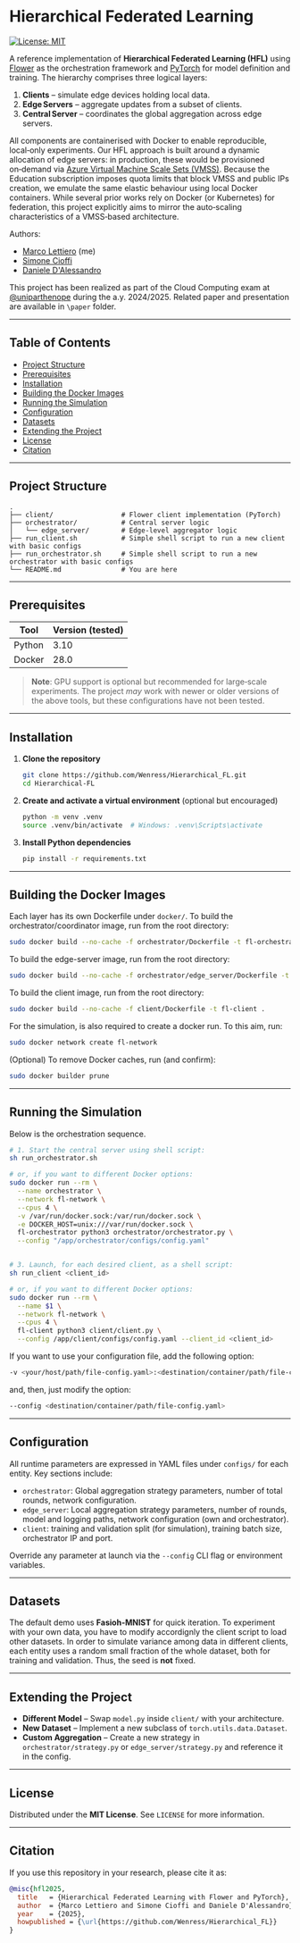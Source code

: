 # Hierarchical Federated Learning

[![License: MIT](https://img.shields.io/badge/License-MIT-yellow.svg)](LICENSE)

A reference implementation of **Hierarchical Federated Learning (HFL)** using [Flower](https://flower.dev) as the orchestration framework and [PyTorch](https://pytorch.org/) for model definition and training. The hierarchy comprises three logical layers:

1. **Clients** – simulate edge devices holding local data.
2. **Edge Servers** – aggregate updates from a subset of clients.
3. **Central Server** – coordinates the global aggregation across edge servers.

All components are containerised with Docker to enable reproducible, local‑only experiments. Our HFL approach is built around a dynamic allocation of edge servers: in production, these would be provisioned on‑demand via [Azure Virtual Machine Scale Sets (VMSS)](https://azure.microsoft.com/en-us/products/virtual-machine-scale-sets). Because the Education subscription imposes quota limits that block VMSS and public IPs creation, we emulate the same elastic behaviour using local Docker containers. While several prior works rely on Docker (or Kubernetes) for federation, this project explicitly aims to mirror the auto‑scaling characteristics of a VMSS‑based architecture.

Authors: 

- [Marco Lettiero](https://github.com/Wenress) (me)
- [Simone Cioffi](https://github.com/SimoneCff)
- [Daniele D'Alessandro](https://github.com/DanieleDalex)

This project has been realized as part of the Cloud Computing exam at [@uniparthenope](https://github.com/uniparthenope) during the a.y. 2024/2025. Related paper and presentation are available in `\paper` folder.

---

## Table of Contents

- [Project Structure](#project-structure)
- [Prerequisites](#prerequisites)
- [Installation](#installation)
- [Building the Docker Images](#building-the-docker-images)
- [Running the Simulation](#running-the-simulation)
- [Configuration](#configuration)
- [Datasets](#datasets)
- [Extending the Project](#extending-the-project)
- [License](#license)
- [Citation](#citation)

---

## Project Structure

```
.
├── client/                 # Flower client implementation (PyTorch)
├── orchestrator/           # Central server logic
│   └── edge_server/        # Edge‑level aggregator logic
├── run_client.sh           # Simple shell script to run a new client with basic configs
├── run_orchestrator.sh     # Simple shell script to run a new orchestrator with basic configs
└── README.md               # You are here

```

---

## Prerequisites

| Tool           | Version (tested) |
| -------------- | ---------------- |
| Python         | $3.10$           |
| Docker         | $28.0$           |


> **Note**: GPU support is optional but recommended for large‐scale experiments. The project *may* work with newer or older versions of the above tools, but these configurations have not been tested.

---

## Installation

1. **Clone the repository**
   ```bash
   git clone https://github.com/Wenress/Hierarchical_FL.git
   cd Hierarchical‑FL
   ```
2. **Create and activate a virtual environment** (optional but encouraged)
   ```bash
   python -m venv .venv
   source .venv/bin/activate  # Windows: .venv\Scripts\activate
   ```
3. **Install Python dependencies**
   ```bash
   pip install -r requirements.txt
   ```

---

## Building the Docker Images

Each layer has its own Dockerfile under `docker/`. 
To build the orchestrator/coordinator image, run from the root directory:
```bash
sudo docker build --no-cache -f orchestrator/Dockerfile -t fl-orchestrator .
```

To build the edge-server image, run from the root directory:
```bash
sudo docker build --no-cache -f orchestrator/edge_server/Dockerfile -t fl-edge .
```

To build the client image, run from the root directory:
```bash
sudo docker build --no-cache -f client/Dockerfile -t fl-client .
```

For the simulation, is also required to create a docker run. To this aim, run:
```bash
sudo docker network create fl-network
```

(Optional) To remove Docker caches, run (and confirm):
```bash
sudo docker builder prune
```

---

## Running the Simulation

Below is the orchestration sequence. 

```bash
# 1. Start the central server using shell script:
sh run_orchestrator.sh

# or, if you want to different Docker options:
sudo docker run --rm \
  --name orchestrator \
  --network fl-network \
  --cpus 4 \
  -v /var/run/docker.sock:/var/run/docker.sock \
  -e DOCKER_HOST=unix:///var/run/docker.sock \
  fl-orchestrator python3 orchestrator/orchestrator.py \
  --config "/app/orchestrator/configs/config.yaml" 


# 3. Launch, for each desired client, as a shell script:
sh run_client <client_id>

# or, if you want to different Docker options:
sudo docker run --rm \
  --name $1 \
  --network fl-network \
  --cpus 4 \
  fl-client python3 client/client.py \
  --config /app/client/configs/config.yaml --client_id <client_id>
```

If you want to use your configuration file, add the following option:
```bash
-v <your/host/path/file-config.yaml>:<destination/container/path/file-config.yaml>:ro \
```

and, then, just modify the option:
```bash
--config <destination/container/path/file-config.yaml>
```

---

## Configuration

All runtime parameters are expressed in YAML files under `configs/` for each entity. Key sections include:

- `orchestrator`: Global aggregation strategy parameters, number of total rounds, network configuration.
- `edge_server`: Local aggregation strategy parameters, number of rounds, model and logging paths, network configuration (own and orchestrator).
- `client`: training and validation split (for simulation), training batch size, orchestrator IP and port. 

Override any parameter at launch via the `--config` CLI flag or environment variables.

---

## Datasets

The default demo uses **Fasioh-MNIST** for quick iteration. To experiment with your own data, you have to modify accordignly the client script to load other datasets. 
In order to simulate variance among data in different clients, each entity uses a random small fraction of the whole dataset, both for training and validation. Thus, the seed is **not** fixed. 

---

## Extending the Project

- **Different Model** – Swap `model.py` inside `client/` with your architecture.
- **New Dataset** – Implement a new subclass of `torch.utils.data.Dataset`.
- **Custom Aggregation** – Create a new strategy in `orchestrator/strategy.py` or `edge_server/strategy.py` and reference it in the config.

---

## License

Distributed under the **MIT License**. See `LICENSE` for more information.

---

## Citation

If you use this repository in your research, please cite it as:

```bibtex
@misc{hfl2025,
  title   = {Hierarchical Federated Learning with Flower and PyTorch},
  author  = {Marco Lettiero and Simone Cioffi and Daniele D'Alessandro},
  year    = {2025},
  howpublished = {\url{https://github.com/Wenress/Hierarchical_FL}}
}
```
